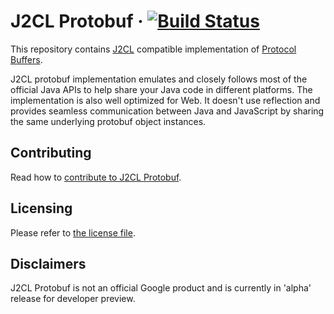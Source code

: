# J2CL Protobuf  &middot; [![Build Status](https://github.com/google/j2cl-protobuf/actions/workflows/ci.yaml/badge.svg)](https://github.com/google/j2cl-protobuf/actions/workflows/ci.yaml)

This repository contains [J2CL](http://j2cl.io) compatible implementation of
[Protocol Buffers](https://developers.google.com/protocol-buffers).

J2CL protobuf implementation emulates and closely follows most of the official
Java APIs to help share your Java code in different platforms.
The implementation is also well optimized for Web. It doesn't use reflection and
provides seamless communication between Java and JavaScript by sharing the same
underlying protobuf object instances.


Contributing
------------
Read how to [contribute to J2CL Protobuf](CONTRIBUTING.md).

Licensing
---------
Please refer to [the license file](LICENSE).

Disclaimers
-----------
J2CL Protobuf is not an official Google product and is currently in 'alpha' release for developer preview.
